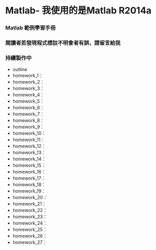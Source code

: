 # Matlab- 我使用的是Matlab R2014a
### Matlab 範例學習手冊
### 閱讀者若發現程式標註不明會者有誤，請留言給我
### 持續製作中

- outline
 - homework_1：
 - homework_2：
 - homework_3：
 - homework_4：
 - homework_5：
 - homework_6：
 - homework_7：
 - homework_8：
 - homework_9：
 - homework_10：
 - homework_11：
 - homework_12：
 - homework_13：
 - homework_14：
 - homework_15：
 - homework_16：
 - homework_17：
 - homework_18：
 - homework_19：
 - homework_20：
 - homework_21：
 - homework_22：
 - homework_23：
 - homework_24：
 - homework_25：
 - homework_26：
 - homework_27：
